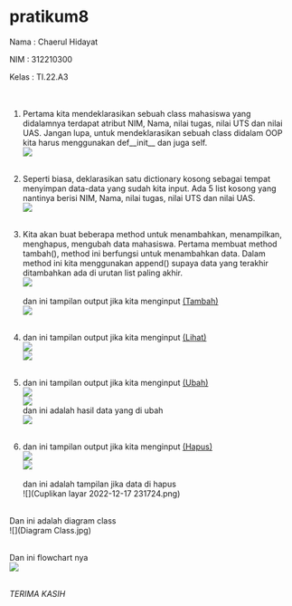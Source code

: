 # pratikum8

Nama : Chaerul Hidayat

NIM : 312210300

Kelas : TI.22.A3 <br><br><br>

1. Pertama kita mendeklarasikan sebuah class mahasiswa yang didalamnya terdapat atribut NIM, Nama, nilai tugas, nilai UTS dan nilai UAS. Jangan lupa, untuk mendeklarasikan sebuah class didalam OOP kita harus menggunakan def__init__ dan juga self.<br>
![](1.png) <br> <br>
2. Seperti biasa, deklarasikan satu dictionary kosong sebagai tempat menyimpan data-data yang sudah kita input. Ada 5 list kosong yang nantinya berisi NIM, Nama, nilai tugas, nilai UTS dan nilai UAS.<br>
![](2.png)<br><br>
3. Kita akan buat beberapa method untuk menambahkan, menampilkan, menghapus, mengubah data mahasiswa. Pertama membuat method tambah(), method ini berfungsi untuk menambahkan data. Dalam method ini kita menggunakan append() supaya data yang terakhir ditambahkan ada di urutan list paling akhir.<br>
![](3.png)<br><br>
dan ini tampilan output jika kita menginput [(Tambah)]()<br>
![](7.png)<br><br>
5. dan ini tampilan output jika kita menginput [(Lihat)]()<br>
![](4.png)<br>
![](8.png)<br><br>
6. dan ini tampilan output jika kita menginput [(Ubah)]()<br>
![](5.png)<br>
![](9.png)<br>
dan ini adalah hasil data yang di ubah <br>
![](10.png)<br><br>

7. dan ini tampilan output jika kita menginput [(Hapus)]()<br>
![](6.png)<br>
![](11.png)<br><br>
dan ini adalah tampilan jika data di hapus <br>
![](Cuplikan layar 2022-12-17 231724.png)<br><br>

Dan ini adalah diagram class<br>
![](Diagram Class.jpg)<br><br>

Dan ini flowchart nya <br>
![](Flowchart.jpg)<br><br>

_TERIMA KASIH_